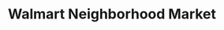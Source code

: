 ---
title: "Walmart Neighborhood Market"
url: /savannah/walmart-neighborhood-market/
shop: supermarket
---
